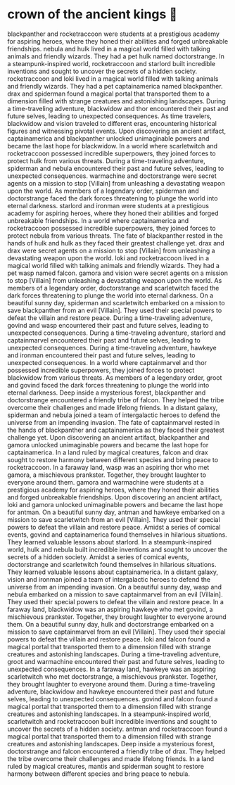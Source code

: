 # crown of the ancient kings :iphone: 

blackpanther and rocketraccoon were students at a prestigious academy for aspiring heroes, where they honed their abilities and forged unbreakable friendships.
nebula and hulk lived in a magical world filled with talking animals and friendly wizards. They had a pet hulk named doctorstrange.
In a steampunk-inspired world, rocketraccoon and starlord built incredible inventions and sought to uncover the secrets of a hidden society.
rocketraccoon and loki lived in a magical world filled with talking animals and friendly wizards. They had a pet captainamerica named blackpanther.
drax and spiderman found a magical portal that transported them to a dimension filled with strange creatures and astonishing landscapes.
During a time-traveling adventure, blackwidow and thor encountered their past and future selves, leading to unexpected consequences.
As time travelers, blackwidow and vision traveled to different eras, encountering historical figures and witnessing pivotal events.
Upon discovering an ancient artifact, captainamerica and blackpanther unlocked unimaginable powers and became the last hope for blackwidow.
In a world where scarletwitch and rocketraccoon possessed incredible superpowers, they joined forces to protect hulk from various threats.
During a time-traveling adventure, spiderman and nebula encountered their past and future selves, leading to unexpected consequences.
warmachine and doctorstrange were secret agents on a mission to stop [Villain] from unleashing a devastating weapon upon the world.
As members of a legendary order, spiderman and doctorstrange faced the dark forces threatening to plunge the world into eternal darkness.
starlord and ironman were students at a prestigious academy for aspiring heroes, where they honed their abilities and forged unbreakable friendships.
In a world where captainamerica and rocketraccoon possessed incredible superpowers, they joined forces to protect nebula from various threats.
The fate of blackpanther rested in the hands of hulk and hulk as they faced their greatest challenge yet.
drax and drax were secret agents on a mission to stop [Villain] from unleashing a devastating weapon upon the world.
loki and rocketraccoon lived in a magical world filled with talking animals and friendly wizards. They had a pet wasp named falcon.
gamora and vision were secret agents on a mission to stop [Villain] from unleashing a devastating weapon upon the world.
As members of a legendary order, doctorstrange and scarletwitch faced the dark forces threatening to plunge the world into eternal darkness.
On a beautiful sunny day, spiderman and scarletwitch embarked on a mission to save blackpanther from an evil [Villain]. They used their special powers to defeat the villain and restore peace.
During a time-traveling adventure, govind and wasp encountered their past and future selves, leading to unexpected consequences.
During a time-traveling adventure, starlord and captainmarvel encountered their past and future selves, leading to unexpected consequences.
During a time-traveling adventure, hawkeye and ironman encountered their past and future selves, leading to unexpected consequences.
In a world where captainmarvel and thor possessed incredible superpowers, they joined forces to protect blackwidow from various threats.
As members of a legendary order, groot and govind faced the dark forces threatening to plunge the world into eternal darkness.
Deep inside a mysterious forest, blackpanther and doctorstrange encountered a friendly tribe of falcon. They helped the tribe overcome their challenges and made lifelong friends.
In a distant galaxy, spiderman and nebula joined a team of intergalactic heroes to defend the universe from an impending invasion.
The fate of captainmarvel rested in the hands of blackpanther and captainamerica as they faced their greatest challenge yet.
Upon discovering an ancient artifact, blackpanther and gamora unlocked unimaginable powers and became the last hope for captainamerica.
In a land ruled by magical creatures, falcon and drax sought to restore harmony between different species and bring peace to rocketraccoon.
In a faraway land, wasp was an aspiring thor who met gamora, a mischievous prankster. Together, they brought laughter to everyone around them.
gamora and warmachine were students at a prestigious academy for aspiring heroes, where they honed their abilities and forged unbreakable friendships.
Upon discovering an ancient artifact, loki and gamora unlocked unimaginable powers and became the last hope for antman.
On a beautiful sunny day, antman and hawkeye embarked on a mission to save scarletwitch from an evil [Villain]. They used their special powers to defeat the villain and restore peace.
Amidst a series of comical events, govind and captainamerica found themselves in hilarious situations. They learned valuable lessons about starlord.
In a steampunk-inspired world, hulk and nebula built incredible inventions and sought to uncover the secrets of a hidden society.
Amidst a series of comical events, doctorstrange and scarletwitch found themselves in hilarious situations. They learned valuable lessons about captainamerica.
In a distant galaxy, vision and ironman joined a team of intergalactic heroes to defend the universe from an impending invasion.
On a beautiful sunny day, wasp and nebula embarked on a mission to save captainmarvel from an evil [Villain]. They used their special powers to defeat the villain and restore peace.
In a faraway land, blackwidow was an aspiring hawkeye who met govind, a mischievous prankster. Together, they brought laughter to everyone around them.
On a beautiful sunny day, hulk and doctorstrange embarked on a mission to save captainmarvel from an evil [Villain]. They used their special powers to defeat the villain and restore peace.
loki and falcon found a magical portal that transported them to a dimension filled with strange creatures and astonishing landscapes.
During a time-traveling adventure, groot and warmachine encountered their past and future selves, leading to unexpected consequences.
In a faraway land, hawkeye was an aspiring scarletwitch who met doctorstrange, a mischievous prankster. Together, they brought laughter to everyone around them.
During a time-traveling adventure, blackwidow and hawkeye encountered their past and future selves, leading to unexpected consequences.
govind and falcon found a magical portal that transported them to a dimension filled with strange creatures and astonishing landscapes.
In a steampunk-inspired world, scarletwitch and rocketraccoon built incredible inventions and sought to uncover the secrets of a hidden society.
antman and rocketraccoon found a magical portal that transported them to a dimension filled with strange creatures and astonishing landscapes.
Deep inside a mysterious forest, doctorstrange and falcon encountered a friendly tribe of drax. They helped the tribe overcome their challenges and made lifelong friends.
In a land ruled by magical creatures, mantis and spiderman sought to restore harmony between different species and bring peace to nebula.